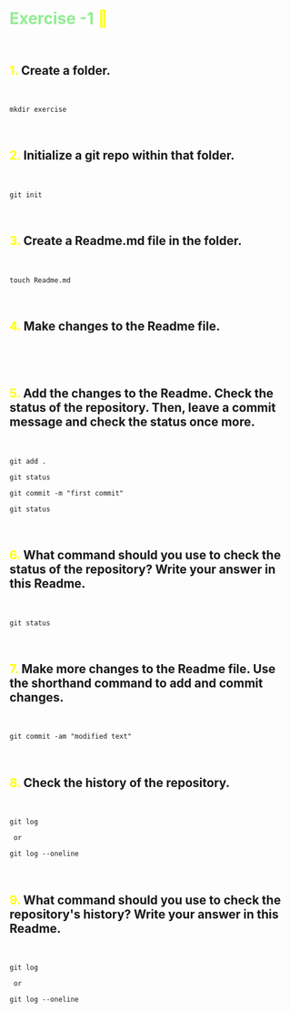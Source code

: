 # Exercise -1 :notebook:

## <span>1.</span> Create a folder.

```git
mkdir exercise 
```

## <span>2.</span> Initialize a git repo within that folder.

```git
git init
```

## <span>3.</span> Create a Readme.md file in the folder.

```git
touch Readme.md
```

## <span>4.</span> Make changes to the Readme file.

## <span>5.</span> Add the changes to the Readme. Check the status of the repository. Then, leave a commit message and check the status once more.

```git
git add .

git status 

git commit -m "first commit"

git status

```

## <span>6.</span> What command should you use to check the status of the repository? Write your answer in this Readme.

```git
git status
```

## <span>7.</span> Make more changes to the Readme file. Use the shorthand command to add and commit changes.

```git
git commit -am "modified text"
```

## <span>8.</span> Check the history of the repository.

```git
git log

 or

git log --oneline

```

## <span>9.</span> What command should you use to check the repository's history? Write your answer in this Readme.

```git
git log

 or

git log --oneline

```

<style>
    h1{
        color:lightgreen
    }
    h2{
        padding: 2rem 0;
    }
    span{
        color:yellow;
    }
</style>
